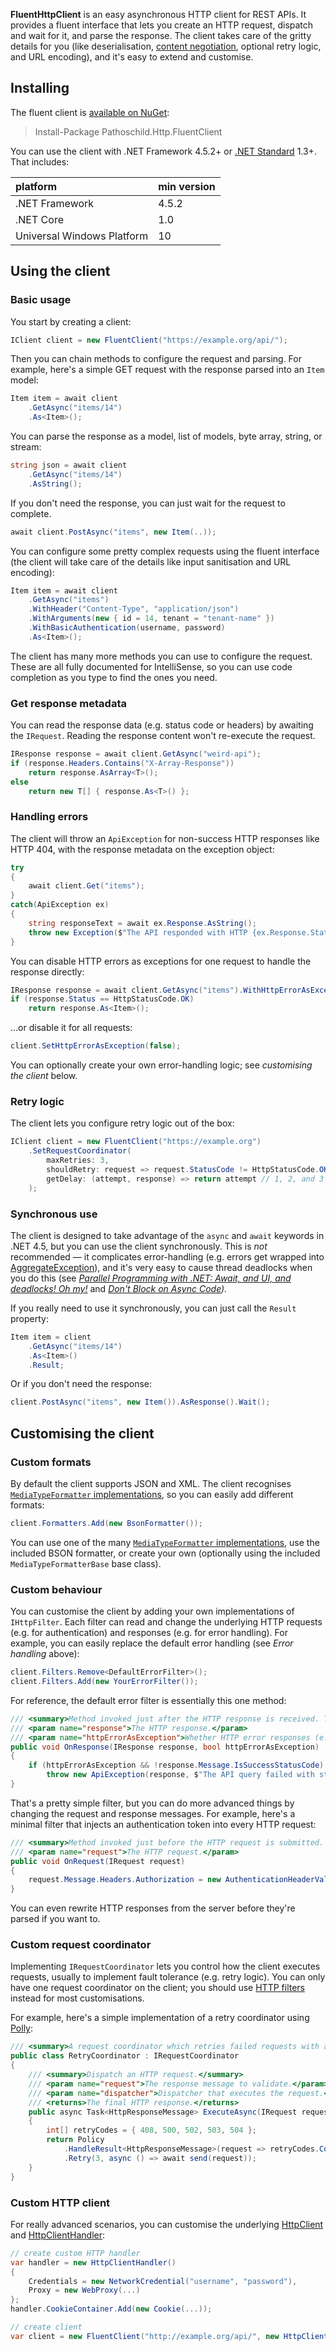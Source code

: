 **FluentHttpClient** is an easy asynchronous HTTP client for REST APIs. It provides a fluent
interface that lets you create an HTTP request, dispatch and wait for it, and parse the response.
The client takes care of the gritty details for you (like deserialisation, [content negotiation][],
optional retry logic, and URL encoding), and it's easy to extend and customise.

## Installing
The fluent client is [available on NuGet][Pathoschild.Http.FluentClient]:
> Install-Package Pathoschild.Http.FluentClient

You can use the client with .NET Framework 4.5.2+ or [.NET Standard][] 1.3+. That
includes:

| platform                    | min version |
| :-------------------------- | :---------- |
| .NET Framework              | 4.5.2       |
| .NET Core                   | 1.0         |
| Universal Windows Platform  | 10          |

## Using the client
### Basic usage
You start by creating a client:

```c#
IClient client = new FluentClient("https://example.org/api/");
```

Then you can chain methods to configure the request and parsing. For example, here's a simple GET
request with the response parsed into an `Item` model:
```c#
Item item = await client
    .GetAsync("items/14")
    .As<Item>();
```

You can parse the response as a model, list of models, byte array, string, or stream:
```c#
string json = await client
    .GetAsync("items/14")
    .AsString();
```

If you don't need the response, you can just wait for the request to complete.
```c#
await client.PostAsync("items", new Item(..));
```

You can configure some pretty complex requests using the fluent interface (the client will take
care of the details like input sanitisation and URL encoding):
```c#
Item item = await client
    .GetAsync("items")
    .WithHeader("Content-Type", "application/json")
    .WithArguments(new { id = 14, tenant = "tenant-name" })
    .WithBasicAuthentication(username, password)
    .As<Item>();
```

The client has many more methods you can use to configure the request. These are all fully
documented for IntelliSense, so you can use code completion as you type to find the ones you need.

### Get response metadata
You can read the response data (e.g. status code or headers) by awaiting the `IRequest`. Reading
the response content won't re-execute the request.

```c#
IResponse response = await client.GetAsync("weird-api");
if (response.Headers.Contains("X-Array-Response"))
    return response.AsArray<T>();
else
    return new T[] { response.As<T>() };
```

### Handling errors
The client will throw an `ApiException` for non-success HTTP responses like HTTP 404, with the
response metadata on the exception object:
```c#
try
{
    await client.Get("items");
}
catch(ApiException ex)
{
    string responseText = await ex.Response.AsString();
    throw new Exception($"The API responded with HTTP {ex.Response.Status}: {responseText}");
}
```

You can disable HTTP errors as exceptions for one request to handle the response directly:
```c#
IResponse response = await client.GetAsync("items").WithHttpErrorAsException(false);
if (response.Status == HttpStatusCode.OK)
    return response.As<Item>();
```

...or disable it for all requests:
```c#
client.SetHttpErrorAsException(false);
```

You can optionally create your own error-handling logic; see _customising the client_ below.

### Retry logic
The client lets you configure retry logic out of the box:
```c#
IClient client = new FluentClient("https://example.org")
    .SetRequestCoordinator(
        maxRetries: 3,
        shouldRetry: request => request.StatusCode != HttpStatusCode.OK,
        getDelay: (attempt, response) => return attempt // 1, 2, and 3 seconds
    );
```

### Synchronous use
The client is designed to take advantage of the `async` and `await` keywords in .NET 4.5, but
you can use the client synchronously. This is *not* recommended — it complicates error-handling
(e.g. errors get wrapped into [AggregateException][]), and it's very easy to cause thread deadlocks
when you do this (see _[Parallel Programming with .NET: Await, and UI, and deadlocks! Oh my!][]_
and _[Don't Block on Async Code][])._

If you really need to use it synchronously, you can just call the `Result` property:
```c#
Item item = client
    .GetAsync("items/14")
    .As<Item>()
    .Result;
```

Or if you don't need the response:

```c#
client.PostAsync("items", new Item()).AsResponse().Wait();
```

## Customising the client
### Custom formats
By default the client supports JSON and XML. The client recognises
[`MediaTypeFormatter` implementations][MediaTypeFormatter], so you can easily add different formats:
```c#
client.Formatters.Add(new BsonFormatter());
```

You can use one of the many [`MediaTypeFormatter` implementations][], use the included BSON
formatter, or create your own (optionally using the included `MediaTypeFormatterBase` base class).

### Custom behaviour
You can customise the client by adding your own implementations of `IHttpFilter`. Each filter
can read and change the underlying HTTP requests (e.g. for authentication) and responses (e.g. for
error handling). For example, you can easily replace the default error handling (see _Error
handling_ above):
```c#
client.Filters.Remove<DefaultErrorFilter>();
client.Filters.Add(new YourErrorFilter());
```

For reference, the default error filter is essentially this one method:
```c#
/// <summary>Method invoked just after the HTTP response is received. This method can modify the incoming HTTP response.</summary>
/// <param name="response">The HTTP response.</param>
/// <param name="httpErrorAsException">Whether HTTP error responses (e.g. HTTP 404) should be raised as exceptions.</param>
public void OnResponse(IResponse response, bool httpErrorAsException)
{
    if (httpErrorAsException && !response.Message.IsSuccessStatusCode)
        throw new ApiException(response, $"The API query failed with status code {response.Message.StatusCode}: {response.Message.ReasonPhrase}");
}
```

That's a pretty simple filter, but you can do more advanced things by changing the request and 
response messages. For example, here's a minimal filter that injects an authentication token into
every HTTP request:
```c#
/// <summary>Method invoked just before the HTTP request is submitted. This method can modify the outgoing HTTP request.</summary>
/// <param name="request">The HTTP request.</param>
public void OnRequest(IRequest request)
{
    request.Message.Headers.Authorization = new AuthenticationHeaderValue("token", "...");
}
```

You can even rewrite HTTP responses from the server before they're parsed if you want to.

### Custom request coordinator
Implementing `IRequestCoordinator` lets you control how the client executes requests, usually to
implement fault tolerance (e.g. retry logic). You can only have one request coordinator on the
client; you should use [HTTP filters](#custom-behaviour) instead for most customisations.

For example, here's a simple implementation of a retry coordinator using [Polly](https://github.com/App-vNext/Polly):
```c#
/// <summary>A request coordinator which retries failed requests with a delay between each attempt.</summary>
public class RetryCoordinator : IRequestCoordinator
{
    /// <summary>Dispatch an HTTP request.</summary>
    /// <param name="request">The response message to validate.</param>
    /// <param name="dispatcher">Dispatcher that executes the request.</param>
    /// <returns>The final HTTP response.</returns>
    public async Task<HttpResponseMessage> ExecuteAsync(IRequest request, Func<IRequest, Task<HttpResponseMessage>> dispatcher)
    {
        int[] retryCodes = { 408, 500, 502, 503, 504 };
        return Policy
            .HandleResult<HttpResponseMessage>(request => retryCodes.Contains((int)request.StatusCode))
            .Retry(3, async () => await send(request));
    }
}
```

### Custom HTTP client
For really advanced scenarios, you can customise the underlying [HttpClient][] and
[HttpClientHandler][]:
```c#
// create custom HTTP handler
var handler = new HttpClientHandler()
{
    Credentials = new NetworkCredential("username", "password"),
    Proxy = new WebProxy(...)
};
handler.CookieContainer.Add(new Cookie(...));

// create client
var client = new FluentClient("http://example.org/api/", new HttpClient(handler));
```

[.NET Standard]: https://docs.microsoft.com/en-us/dotnet/articles/standard/library
[Parallel Programming with .NET: Await, and UI, and deadlocks! Oh my!]: http://blogs.msdn.com/b/pfxteam/archive/2011/01/13/10115163.aspx
[Don't Block on Async Code]: http://blog.stephencleary.com/2012/07/dont-block-on-async-code.html
[`MediaTypeFormatter` implementations]: https://www.nuget.org/packages?q=MediaTypeFormatter

[AggregateException]: http://msdn.microsoft.com/en-us/library/system.aggregateexception.aspx
[HttpClient]: https://msdn.microsoft.com/en-us/library/system.net.http.httpclient.aspx
[HttpClientHandler]: http://msdn.microsoft.com/en-us/library/system.net.http.httpclienthandler.aspx
[MediaTypeFormatter]: http://msdn.microsoft.com/en-us/library/system.net.http.formatting.mediatypeformatter.aspx

[Json.NET]: http://james.newtonking.com/projects/json-net.aspx
[BSON]: https://en.wikipedia.org/wiki/BSON
[content negotiation]: http://en.wikipedia.org/wiki/Content_negotiation
[JSON]: https://en.wikipedia.org/wiki/JSON
[JSONP]: https://en.wikipedia.org/wiki/JSONP

[IClient]: https://github.com/Pathoschild/Pathoschild.FluentHttpClient/blob/master/Client/IClient.cs#L6
[IRequest]: https://github.com/Pathoschild/Pathoschild.FluentHttpClient/blob/master/Client/IRequest.cs#L12

[Pathoschild.Http.FluentClient]: https://nuget.org/packages/Pathoschild.Http.FluentClient
